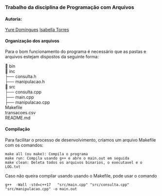 ### Trabalho da disciplina de Programação com Arquivos

#### Autoria: 

[Yure Domingues](https://github.com/YureDomingues)
[Isabella Torres](https://github.com/isabellahtorres)

#### Organização dos arquivos

Para o bom funcionamento do programa é necessário que as pastas e arquivos estejam dispostos da seguinte forma:

📁 bin  
📁 inc  
├── consulta.h  
├── manipulacao.h  
📁 src  
├── consulta.cpp  
├── main.cpp  
├── manipulacao.cpp  
Makefile  
transacoes.csv  
README.md  

#### Compilação

Para facilitar o processo de desenvolvimento, criamos um arquivo Makefile com os comandos:

    make all (ou make): Compila o programa
    make run: Compila usando g++ e abre o main.out em seguida
    make clean: Deleta todos os arquivos binarios, o executavel e o LOG.txt

Caso não queira compilar usando usando o Makefile, pode usar o comando

    g++  -Wall -std=c++17   "src/main.cpp" "src/consulta.cpp" "src/manipulacao.cpp" -o main.out

